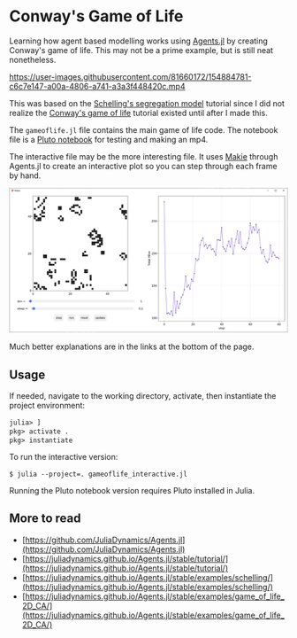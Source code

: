 # Conway's Game of Life

Learning how agent based modelling works using [Agents.jl](https://github.com/JuliaDynamics/Agents.jl) by creating Conway's game of life. This may not be a prime example, but is still neat nonetheless.

https://user-images.githubusercontent.com/81660172/154884781-c6c7e147-a00a-4806-a741-a3a3f448420c.mp4

This was based on the [Schelling's segregation model](https://juliadynamics.github.io/Agents.jl/stable/examples/schelling/) tutorial since I did not realize the [Conway's game of life](https://juliadynamics.github.io/Agents.jl/stable/examples/game_of_life_2D_CA/) tutorial existed until after I made this.

The `gameoflife.jl` file contains the main game of life code. The notebook file is a [Pluto notebook](https://github.com/fonsp/Pluto.jl) for testing and making an mp4. 

The interactive file may be the more interesting file. It uses [Makie](https://github.com/JuliaPlots/Makie.jl) through Agents.jl to create an interactive plot so you can step through each frame by hand.

![](screenshots/interactive.png)

Much better explanations are in the links at the bottom of the page.

## Usage
If needed, navigate to the working directory, activate, then instantiate the project environment:
```
julia> ]
pkg> activate .
pkg> instantiate
```

To run the interactive version:
```
$ julia --project=. gameoflife_interactive.jl
```

Running the Pluto notebook version requires Pluto installed in Julia.
## More to read
- [https://github.com/JuliaDynamics/Agents.jl](https://github.com/JuliaDynamics/Agents.jl)
- [https://juliadynamics.github.io/Agents.jl/stable/tutorial/](https://juliadynamics.github.io/Agents.jl/stable/tutorial/)
- [https://juliadynamics.github.io/Agents.jl/stable/examples/schelling/](https://juliadynamics.github.io/Agents.jl/stable/examples/schelling/)
- [https://juliadynamics.github.io/Agents.jl/stable/examples/game_of_life_2D_CA/](https://juliadynamics.github.io/Agents.jl/stable/examples/game_of_life_2D_CA/)
